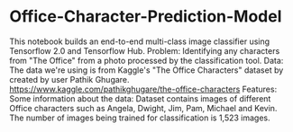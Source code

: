 # Office-Character-Prediction-Model
This notebook builds an end-to-end multi-class image classifier using Tensorflow 2.0 and Tensorflow Hub.  Problem: Identifying any characters from "The Office" from a photo processed by the classification tool.  Data: The data we're using is from Kaggle's "The Office Characters" dataset by created by user Pathik Ghugare.  https://www.kaggle.com/pathikghugare/the-office-characters  Features: Some information about the data:  Dataset contains images of different Office characters such as Angela, Dwight, Jim, Pam, Michael and Kevin. The number of images being trained for classification is 1,523 images.
